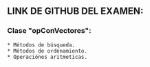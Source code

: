 ## LINK DE GITHUB DEL EXAMEN:

### Clase "opConVectores":

    * Métodos de búsqueda.
    * Métodos de ordenamiento.
    * Operaciónes aritmeticas.
